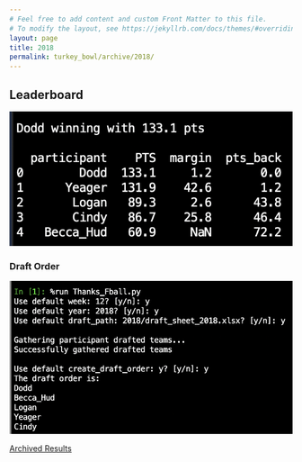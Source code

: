 ```yaml
---
# Feel free to add content and custom Front Matter to this file.
# To modify the layout, see https://jekyllrb.com/docs/themes/#overriding-theme-defaults
layout: page
title: 2018
permalink: turkey_bowl/archive/2018/
---
```


## Leaderboard
![](/assets/images/2018/results_2018.png)

### Draft Order
![](/assets/images/2018/2018_draft_order.png)


[Archived Results](/turkey_bowl/archive/)
